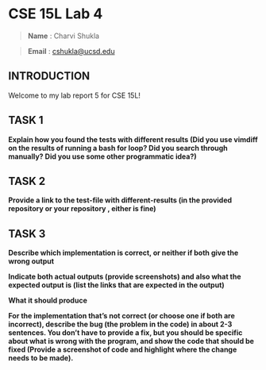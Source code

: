 # CSE 15L Lab 4

> __Name__ : Charvi Shukla 

> __Email__ : cshukla@ucsd.edu 

## INTRODUCTION
Welcome to my lab report 5 for CSE 15L!


## TASK 1

**Explain how you found the tests with different results (Did you use vimdiff on the results of running a bash for loop? Did you search through manually? Did you use some other programmatic idea?)**

## TASK 2 

**Provide a link to the test-file with different-results (in the provided repository or your repository , either is fine)**

## TASK 3

**Describe which implementation is correct, or neither if both give the wrong output**

**Indicate both actual outputs (provide screenshots) and also what the expected output is (list the links that are expected in the output)**

**What it should produce**

**For the implementation that’s not correct (or choose one if both are incorrect), describe the bug (the problem in the code) in about 2-3 sentences. You don’t have to provide a fix, but you should be specific about what is wrong with the program, and show the code that should be fixed (Provide a screenshot of code and highlight where the change needs to be made).**
